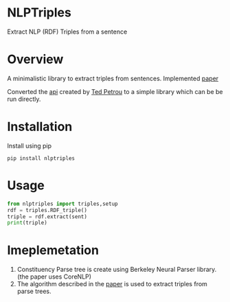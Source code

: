 # NLPTriples
Extract NLP (RDF) Triples from a sentence

# Overview
A minimalistic library to extract triples from sentences. Implemented [paper](http://ailab.ijs.si/dunja/SiKDD2007/Papers/Rusu_Trippels.pdf) 

Converted the [api](https://github.com/tdpetrou/RDF-Triple-API) created by [Ted Petrou](https://github.com/tdpetrou) to a simple library which can be be run directly.

# Installation 
Install using pip

```pip install nlptriples```

# Usage
```python
from nlptriples import triples,setup
rdf = triples.RDF_triple()
triple = rdf.extract(sent)
print(triple)
```

# Imeplemetation
1. Constituency Parse tree is create using Berkeley Neural Parser library. (the paper uses CoreNLP)
2. The algorithm described in the [paper](http://ailab.ijs.si/dunja/SiKDD2007/Papers/Rusu_Trippels.pdf) is used to extract triples from parse trees.

